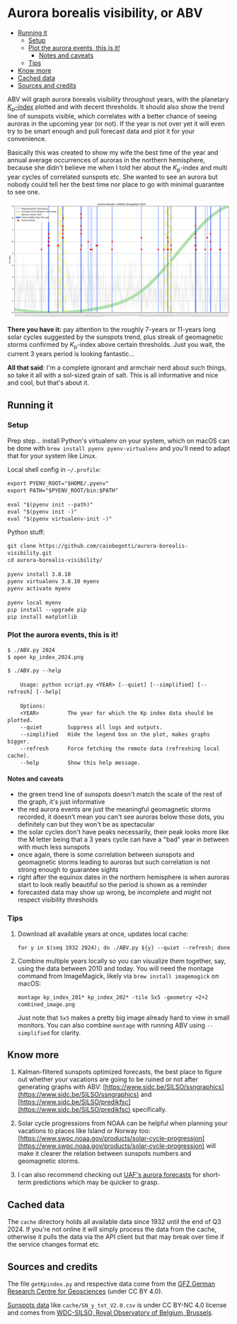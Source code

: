 # Aurora borealis visibility, or ABV

<!-- TOC start (generated with https://github.com/derlin/bitdowntoc) -->

- [Running it](#running-it)
   * [Setup](#setup)
   * [Plot the aurora events, this is it!](#plot-the-aurora-events-this-is-it)
      + [Notes and caveats](#notes-and-caveats)
   * [Tips](#tips)
- [Know more](#know-more)
- [Cached data](#cached-data)
- [Sources and credits](#sources-and-credits)

<!-- TOC end -->

ABV will graph aurora borealis visibility throughout years, with the planetary [_K_<sub>p</sub>-index](https://en.wikipedia.org/wiki/K-index) plotted and with decent thresholds. It should also show the trend line of sunspots visible, which correlates with a better chance of seeing auroras in the upcoming year (or not). If the year is not over yet it will even try to be smart enough and pull forecast data and plot it for your convenience.

Basically this was created to show my wife the best time of the year and annual average occurrences of auroras in the northern hemisphere, because she didn't believe me when I told her about the _K_<sub>p</sub>-index and multi year cycles of correlated sunspots etc. She wanted to see an aurora but nobody could tell her the best time nor place to go with minimal guarantee to see one.

![Graph example for 2024](example.png "Graph example for 2024")

**There you have it:** pay attention to the roughly 7-years or 11-years long solar cycles suggested by the sunspots trend, plus streak of geomagnetic storms confirmed by _K_<sub>p</sub>-index above certain thresholds. Just you wait, the current 3 years period is looking fantastic...

**All that said**: I'm a complete ignorant and armchair nerd about such things, so take it all with a sol-sized grain of salt. This is all informative and nice and cool, but that's about it.

<!-- TOC --><a name="running-it"></a>
## Running it

<!-- TOC --><a name="setup"></a>
### Setup

Prep step... install Python's virtualenv on your system, which on macOS can be done with `brew install pyenv pyenv-virtualenv` and you'll need to adapt that for your system like Linux.

Local shell config in `~/.profile`:

```
export PYENV_ROOT="$HOME/.pyenv"
export PATH="$PYENV_ROOT/bin:$PATH"

eval "$(pyenv init --path)"
eval "$(pyenv init -)"
eval "$(pyenv virtualenv-init -)"
```

Python stuff:

```
git clone https://github.com/caiobegotti/aurora-borealis-visibility.git
cd aurora-borealis-visibility/

pyenv install 3.8.10
pyenv virtualenv 3.8.10 myenv
pyenv activate myenv

pyenv local myenv
pip install --upgrade pip
pip install matplotlib
```

<!-- TOC --><a name="plot-the-aurora-events-this-is-it"></a>
### Plot the aurora events, this is it!

```
$ ./ABV.py 2024
$ open kp_index_2024.png
```

```
$ ./ABV.py --help

    Usage: python script.py <YEAR> [--quiet] [--simplified] [--refresh] [--help]

    Options:
    <YEAR>         The year for which the Kp index data should be plotted.
    --quiet        Suppress all logs and outputs.
    --simplified   Hide the legend box on the plot, makes graphs bigger.
    --refresh      Force fetching the remote data (refreshing local cache).
    --help         Show this help message.

```

<!-- TOC --><a name="notes-and-caveats"></a>
#### Notes and caveats

- the green trend line of sunspots doesn't match the scale of the rest of the graph, it's just informative
- the red aurora events are just the meaningful geomagnetic storms recorded, it doesn't mean you can't see auroras below those dots, you definitely can but they won't be as spectacular
- the solar cycles don't have peaks necessarily, their peak looks more like the M letter being that a 3 years cycle can have a "bad" year in between with much less sunspots
- once again, there is some correlation between sunspots and geomagnetic storms leading to auroras but such correlation is not strong enough to guarantee sights
- right after the equinox dates in the northern hemisphere is when auroras start to look really beautiful so the period is shown as a reminder
- forecasted data may show up wrong, be incomplete and might not respect visibility thresholds

<!-- TOC --><a name="tips"></a>
### Tips

1. Download all available years at once, updates local cache:
	```
	for y in $(seq 1932 2024); do ./ABV.py ${y} --quiet --refresh; done
	```

1. Combine multiple years locally so you can visualize them together, say, using the data between 2010 and today. You will need the montage command from ImageMagick, likely via `brew install imagemagick` on macOS:

	```
	montage kp_index_201* kp_index_202* -tile 5x5 -geometry +2+2 combined_image.png
	```
	
	Just note that `5x5` makes a pretty big image already hard to view in small monitors. You can also combine `montage` with running ABV using `--simplified` for clarity.

<!-- TOC --><a name="know-more"></a>
## Know more

1. Kalman-filtered sunspots optimized forecasts, the best place to figure out whether your vacations are going to be ruined or not after generating graphs with ABV: [https://www.sidc.be/SILSO/ssngraphics](https://www.sidc.be/SILSO/ssngraphics) and [https://www.sidc.be/SILSO/predikfsc](https://www.sidc.be/SILSO/predikfsc) specifically.

1. Solar cycle progressions from NOAA can be helpful when planning your vacations to places like Island or Norway too: [https://www.swpc.noaa.gov/products/solar-cycle-progression](https://www.swpc.noaa.gov/products/solar-cycle-progression) will make it clearer the relation between sunspots numbers and geomagnetic storms.

1. I can also recommend checking out [UAF's aurora forecasts](https://www.gi.alaska.edu/monitors/aurora-forecast) for short-term predictions which may be quicker to grasp.

<!-- TOC --><a name="cached-data"></a>
## Cached data

The `cache` directory holds all available data since 1932 until the end of Q3 2024. If you're not online it will simply process the data from the cache, otherwise it pulls the data via the API client but that may break over time if the service changes format etc.

<!-- TOC --><a name="sources-and-credits"></a>
## Sources and credits

The file `getKpindex.py` and respective data come from the [GFZ German Research Centre for Geosciences](https://kp.gfz-potsdam.de/en/data) (under CC BY 4.0).

[Sunspots data](https://www.sidc.be/SILSO/infosnytot) like `cache/SN_y_tot_V2.0.csv` is under CC BY-NC 4.0 license and comes from [WDC-SILSO, Royal Observatory of Belgium, Brussels](https://www.sidc.be/SILSO/datafiles).
